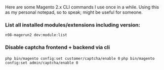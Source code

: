 Here are some Magento 2.x CLI commands I use once in a while. Using this as my personal notepad, so to speak; might be useful for someone.

### List all installed modules/extensions including version:
`n98-magerun2 dev:module:list`

### Disable captcha frontend + backend via cli
`php bin/magento config:set customer/captcha/enable 0`
`php bin/magento config:set admin/captcha/enable 0`

